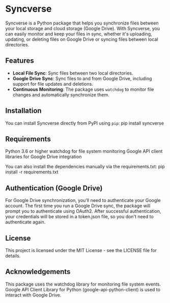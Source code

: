 # Syncverse

Syncverse is a Python package that helps you synchronize files between your local storage and cloud storage (Google Drive). With Syncverse, you can easily monitor and keep your files in sync, whether it's uploading, updating, or deleting files on Google Drive or syncing files between local directories.

## Features
- **Local File Sync**: Sync files between two local directories.
- **Google Drive Sync**: Sync files to and from Google Drive, including support for file updates and deletions.
- **Continuous Monitoring**: The package uses `watchdog` to monitor file changes and automatically synchronize them.

## Installation

You can install Syncverse directly from PyPI using `pip`:
pip install syncverse


## Requirements
Python 3.6 or higher
watchdog for file system monitoring
Google API client libraries for Google Drive integration

You can also install the dependencies manually via the requirements.txt:
pip install -r requirements.txt

## Authentication (Google Drive)
For Google Drive synchronization, you’ll need to authenticate your Google account. The first time you run a Google Drive sync, the package will prompt you to authenticate using OAuth2. After successful authentication, your credentials will be stored in a token.json file, so you don't need to authenticate again.

## License
This project is licensed under the MIT License - see the LICENSE file for details.

## Acknowledgements
This package uses the watchdog library for monitoring file system events.
Google API Client Library for Python (google-api-python-client) is used to interact with Google Drive.
